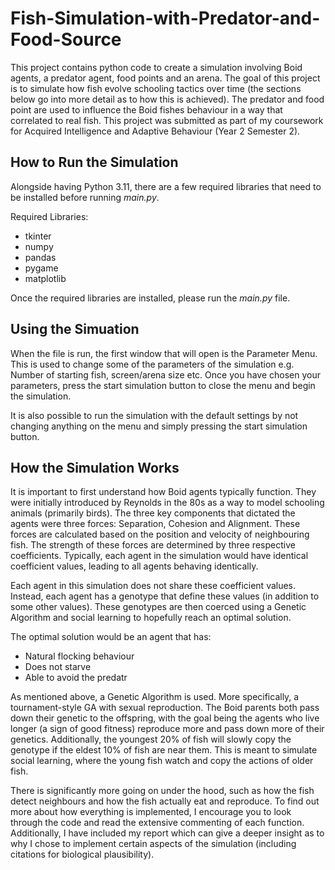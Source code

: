 # Fish-Simulation-with-Predator-and-Food-Source
This project contains python code to create a simulation involving Boid agents, a predator agent, food points and an arena. The goal of this project is to simulate how fish evolve schooling tactics over time (the sections below go into more detail as to how this is achieved). The predator and food point are used to influence the Boid fishes behaviour in a way that correlated to real fish. This project was submitted as part of my coursework for Acquired Intelligence and Adaptive Behaviour (Year 2 Semester 2).

## How to Run the Simulation
Alongside having Python 3.11, there are a few required libraries that need to be installed before running *main.py*.

Required Libraries:
- tkinter
- numpy
- pandas
- pygame
- matplotlib

Once the required libraries are installed, please run the *main.py* file.

## Using the Simuation
When the file is run, the first window that will open is the Parameter Menu. This is used to change some of the parameters of the simulation e.g. Number of starting fish, screen/arena size etc. Once you have chosen your parameters, press the start simulation button to close the menu and begin the simulation.

It is also possible to run the simulation with the default settings by not changing anything on the menu and simply pressing the start simulation button.

## How the Simulation Works
It is important to first understand how Boid agents typically function. They were initially introduced by Reynolds in the 80s as a way to model schooling animals (primarily birds). The three key components that dictated the agents were three forces: Separation, Cohesion and Alignment. These forces are calculated based on the position and velocity of neighbouring fish. The strength of these forces are determined by three respective coefficients. Typically, each agent in the simulation would have identical coefficient values, leading to all agents behaving identically.

Each agent in this simulation does not share these coefficient values. Instead, each agent has a genotype that define these values (in addition to some other values). These genotypes are then coerced using a Genetic Algorithm and social learning to hopefully reach an optimal solution.

The optimal solution would be an agent that has:
- Natural flocking behaviour
- Does not starve
- Able to avoid the predatr

As mentioned above, a Genetic Algorithm is used. More specifically, a tournament-style GA with sexual reproduction. The Boid parents both pass down their genetic to the offspring, with the goal being the agents who live longer (a sign of good fitness) reproduce more and pass down more of their genetics. Additionally, the youngest 20% of fish will slowly copy the genotype if the eldest 10% of fish are near them. This is meant to simulate social learning, where the young fish watch and copy the actions of older fish.

There is significantly more going on under the hood, such as how the fish detect neighbours and how the fish actually eat and reproduce. To find out more about how everything is implemented, I encourage you to look through the code and read the extensive commenting of each function. Additionally, I have included my report which can give a deeper insight as to why I chose to implement certain aspects of the simulation (including citations for biological plausibility).
